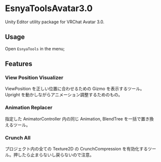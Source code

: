 # EsnyaToolsAvatar3.0

Unity Editor utility package for VRChat Avatar 3.0.

## Usage
Open `EsnyaTools` in the menu;

## Features
### View Position Visualizer
ViewPosition を正しい位置に合わせるための Gizmo を表示するツール。Upright を動かしながらアニメーション調整するためのもの。

### Animation Replacer
指定した AnimatorController 内の同じ Animation, BlendTree を一括で置き換えるツール。

### Crunch All
プロジェクト内の全ての Texture2D の CrunchCompression を有効化するツール。押したら止まらないし戻らないので注意。

